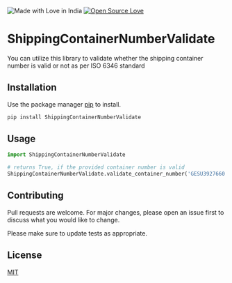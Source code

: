 ![Made with Love in India](https://madewithlove.org.in/badge.svg) 
[![Open Source Love](https://badges.frapsoft.com/os/v1/open-source.svg?v=103)](https://github.com/ellerbrock/open-source-badges/)

# ShippingContainerNumberValidate

You can utilize this library to validate whether the shipping container number is valid or not as per ISO 6346 standard

## Installation

Use the package manager [pip](https://pip.pypa.io/en/stable/) to install.

```bash
pip install ShippingContainerNumberValidate
```

## Usage

```python
import ShippingContainerNumberValidate

# returns True, if the provided container number is valid
ShippingContainerNumberValidate.validate_container_number('GESU3927660')
```

## Contributing

Pull requests are welcome. For major changes, please open an issue first
to discuss what you would like to change.

Please make sure to update tests as appropriate.

## License

[MIT](https://choosealicense.com/licenses/mit/)